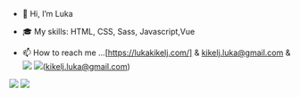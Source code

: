 - 👋 Hi, I’m Luka

- :mortar_board: My skills: HTML, CSS, Sass, Javascript,Vue
<!---- 💞️Feel free to reach out if you're looking for a developer, have a question, or just want to connect. --->
- 📫 How to reach me ...[https://lukakikelj.com/] & kikelj.luka@gmail.com & [![](https://img.shields.io/badge/linkedin-%230077B5.svg?style=for-the-badge&logo=linkedin)](https://www.linkedin.com/in/luka-kikelj/) 
![](https://img.shields.io/badge/Gmail-D14836?style=for-the-badge&logo=gmail&logoColor=white)(kikelj.luka@gmail.com) 
<img src="https://github-readme-stats.vercel.app/api?username=Luka85&show_icons=true&theme=dark"/>
<img src="https://github-readme-stats.vercel.app/api/top-langs?username=Luka85&theme=dark"/>


<!---
Luka85/Luka85 is a ✨ special ✨ repository because its `README.md` (this file) appears on your GitHub profile.
You can click the Preview link to take a look at your changes.
--->
